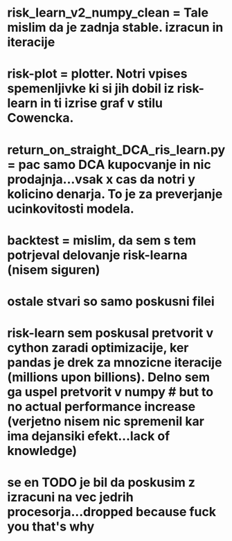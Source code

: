 # risk_learn_v2_numpy_clean = Tale mislim da je zadnja stable. izracun in iteracije
# risk-plot = plotter. Notri vpises spemenljivke ki si jih dobil iz risk-learn in ti izrise graf v stilu Cowencka.
# return_on_straight_DCA_ris_learn.py = pac samo DCA kupocvanje in nic prodajnja...vsak x cas da notri y kolicino denarja. To je za preverjanje ucinkovitosti modela.
# backtest = mislim, da sem s tem potrjeval delovanje risk-learna (nisem siguren)
# ostale stvari so samo poskusni filei
# 
# risk-learn sem poskusal pretvorit v cython zaradi optimizacije, ker pandas je drek za mnozicne iteracije (millions upon billions). Delno sem ga uspel pretvorit v numpy # but to no actual performance increase (verjetno nisem nic spremenil kar ima dejansiki efekt...lack of knowledge)
# se en TODO je bil da poskusim z izracuni na vec jedrih procesorja...dropped because fuck you that's why
